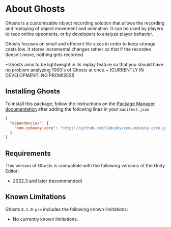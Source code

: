 # About Ghosts
Ghosts is a customizable object recording solution that allows the recording and replaying of object movement and animation. It can be used by players to race online opponents, or by developers to analyze player behavior. 

Ghosts focuses on small and efficient file sizes in order to keep storage costs low. It stores incremental changes rather so that if the recordee doesn't move, nothing gets recorded. 

~Ghosts aims to be lightweight in its replay feature so that you should have no problem analyzing 1000's of Ghosts at once.~ (CURRENTLY IN DEVELOPMENT, NO PROMISES!)

## Installing Ghosts
To install this package, follow the instructions on the [Package Manager documentation](https://docs.unity3d.com/Manual/upm-ui-giturl.html) after adding the following lines in your `manifest.json`
```json
{
  "dependencies": {
    "com.cubusky.core": "https://github.com/Cubusky/com.cubusky.core.git"
  }
}
```

## Requirements
This version of Ghosts is compatible with the following versions of the Unity Editor:
- 2022.3 and later (recommended)

## Known Limitations
Ghosts `0.1.0-pre` includes the following known limitations:
- No currently known limitations.
